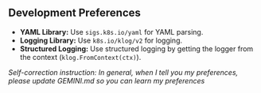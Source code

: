 ## Development Preferences

*   **YAML Library:** Use `sigs.k8s.io/yaml` for YAML parsing.
*   **Logging Library:** Use `k8s.io/klog/v2` for logging.
*   **Structured Logging:** Use structured logging by getting the logger from the context (`klog.FromContext(ctx)`).

*Self-correction instruction: In general, when I tell you my preferences, please update GEMINI.md so you can learn my preferences*